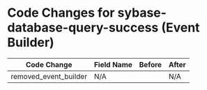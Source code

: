 # Code Changes for sybase-database-query-success (Event Builder)

| Code Change | Field Name | Before | After |
|-------------|------------|--------|-------|
| removed_event_builder | N/A |  | N/A |